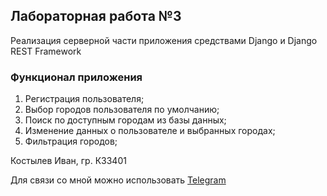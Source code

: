 ## Лабораторная работа №3 
Реализация серверной части приложения средствами Django и Django REST Framework

### Функционал приложения
1. Регистрация пользователя;
2. Выбор городов пользователя по умолчанию;
3. Поиск по доступным городам из базы данных;
4. Изменение данных о пользователе и выбранных городах;
5. Фильтрация городов;

Костылев Иван, гр. К33401

Для связи со мной можно использовать [Telegram](http://t.me/kostyleff)
